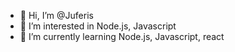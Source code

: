 - 👋 Hi, I’m @Juferis
- 👀 I’m interested in Node.js, Javascript
- 🌱 I’m currently learning Node.js, Javascript, react
